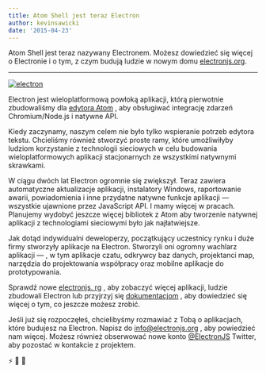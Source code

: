 ```yaml
---
title: Atom Shell jest teraz Electron
author: kevinsawicki
date: '2015-04-23'
---
```


Atom Shell jest teraz nazywany Electronem. Możesz dowiedzieć się więcej o Electronie i o tym, z czym budują ludzie w nowym domu [electronjs.org](https://electronjs.org).

---

[![electron](https://cloud.githubusercontent.com/assets/671378/7396651/b7fae482-ee57-11e4-97a2-053515654c75.png)](https://electronjs.org)

Electron jest wieloplatformową powłoką aplikacji, którą pierwotnie zbudowaliśmy dla [edytora Atom](https://atom.io) , aby obsługiwać integrację zdarzeń Chromium/Node.js i natywne API.

Kiedy zaczynamy, naszym celem nie było tylko wspieranie potrzeb edytora tekstu. Chcieliśmy również stworzyć proste ramy, które umożliwiłyby ludziom korzystanie z technologii sieciowych w celu budowania wieloplatformowych aplikacji stacjonarnych ze wszystkimi natywnymi skrawkami.

W ciągu dwóch lat Electron ogromnie się zwiększył. Teraz zawiera automatyczne aktualizacje aplikacji, instalatory Windows, raportowanie awarii, powiadomienia i inne przydatne natywne funkcje aplikacji &mdash; wszystkie ujawnione przez JavaScript API. I mamy więcej w pracach. Planujemy wydobyć jeszcze więcej bibliotek z Atom aby tworzenie natywnej aplikacji z technologiami sieciowymi było jak najłatwiejsze.

Jak dotąd indywidualni deweloperzy, początkujący uczestnicy rynku i duże firmy stworzyły aplikacje na Electron. Stworzyli oni ogromny wachlarz aplikacji &mdash; , w tym aplikacje czatu, odkrywcy baz danych, projektanci map, narzędzia do projektowania współpracy oraz mobilne aplikacje do prototypowania.

Sprawdź nowe [electronjs. rg](https://electronjs.org) , aby zobaczyć więcej aplikacji, ludzie zbudowali Electron lub przyjrzyj się [dokumentacjom](https://github.com/electron/electron/tree/master/docs#readme) , aby dowiedzieć się więcej o tym, co jeszcze możesz zrobić.

Jeśli już się rozpoczęłeś, chcielibyśmy rozmawiać z Tobą o aplikacjach, które budujesz na Electron. Napisz do [info@electronjs.org](mailto:info@electronjs.org?Subject=Electron) , aby powiedzieć nam więcej. Możesz również obserwować nowe konto [@ElectronJS](https://twitter.com/electronjs) Twitter, aby pozostać w kontakcie z projektem.

:zap: :blue_heart: :electric_plug:

